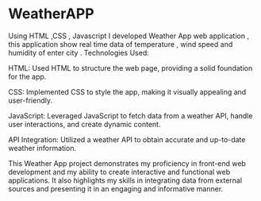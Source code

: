 # WeatherAPP
Using HTML ,CSS , Javascript I developed Weather App web application  , this application show real time data of  temperature , wind speed and humidity of enter city . Technologies Used:

HTML: Used HTML to structure the web page, providing a solid foundation for the app.

CSS: Implemented CSS to style the app, making it visually appealing and user-friendly.

JavaScript: Leveraged JavaScript to fetch data from a weather API, handle user interactions, and create dynamic content.

API Integration: Utilized a weather API to obtain accurate and up-to-date weather information.

This Weather App project demonstrates my proficiency in front-end web development and my ability to create interactive and functional web applications. It also highlights my skills in integrating data from external sources and presenting it in an engaging and informative manner.
